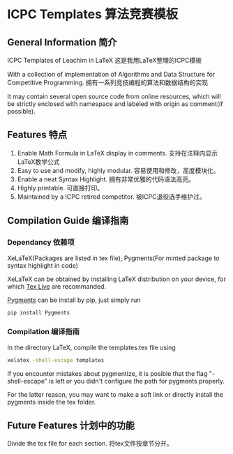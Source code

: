 # ICPC Templates 算法竞赛模板
## General Information 简介

ICPC Templates of Leachim in LaTeX
这是我用LaTeX整理的ICPC模板

With a collection of implementation of Algorithms and Data Structure for Competitive Programming.
拥有一系列竞技编程的算法和数据结构的实现

It may contain several open source code from online resources, which will be strictly enclosed with namespace and labeled with origin as comment(if possible).

## Features 特点

1. Enable Math Formula in LaTeX display in comments. 支持在注释内显示LaTeX数学公式
1. Easy to use and modify, highly modular. 容易使用和修改，高度模块化。
2. Enable a neat Syntax Highlight. 拥有非常优雅的代码语法高亮。
3. Highly printable. 可直接打印。
4. Maintained by a ICPC retired competitor. 被ICPC退役选手维护过。

## Compilation Guide 编译指南

### Dependancy 依赖项

XeLaTeX(Packages are listed in tex file), Pygments(For minted package to syntax highlight in code)

XeLaTeX can be obtained by installing LaTeX distribution on your device, for which [Tex Live](https://www.tug.org/texlive/) are recommanded.

[Pygments](https://pygments.org/) can be install by pip, just simply run
```bash
pip install Pygments
```

### Compilation 编译指南

In the directory LaTeX, compile the templates.tex file using

```bash
xelatex -shell-escape templates
```
If you encounter mistakes about pygmentize, it is posible that the flag "-shell-escape" is left or you didn't configure the path for pygments properly.

For the latter reason, you may want to make a soft link or directly install the pygments inside the tex folder.


## Future Features 计划中的功能

Divide the tex file for each section. 将tex文件按章节分开。
